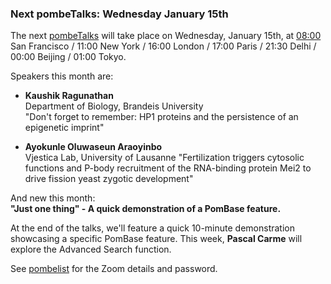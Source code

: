 ### Next pombeTalks: Wednesday January 15th
<!-- newsfeed_thumbnail: PombeTalks32px.png -->

The next [pombeTalks](https://evonuclab.org/pombetalks) will take
place on Wednesday, January 15th, at [08:00](https://everytimezone.com/s/0d8dfbff)
San Francisco / 11:00 New York / 16:00 London / 17:00 Paris / 21:30
Delhi / 00:00 Beijing / 01:00 Tokyo.

Speakers this month are:

  - **Kaushik Ragunathan** \
    Department of Biology, Brandeis University \
    "Don't forget to remember: HP1 proteins and the persistence of an
    epigenetic imprint"

  - **Ayokunle Oluwaseun Araoyinbo** \
    Vjestica Lab, University of Lausanne
    "Fertilization triggers cytosolic functions and P-body recruitment
    of the RNA-binding protein Mei2 to drive fission yeast zygotic
    development"

And new this month: \
**"Just one thing" - A quick demonstration of a PomBase feature.**

At the end of the talks, we'll feature a quick 10-minute demonstration
showcasing a specific PomBase feature. This week, **Pascal Carme**
will explore the Advanced Search function.

See [pombelist](https://lists.cam.ac.uk/sympa/info/ucam-pombelist) for
the Zoom details and password.
